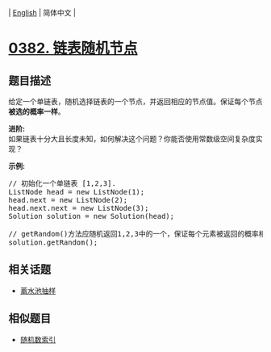 
| [English](README_EN.md) | 简体中文 |
# [0382. 链表随机节点](https://leetcode-cn.com/problems/linked-list-random-node/)
## 题目描述
<p>给定一个单链表，随机选择链表的一个节点，并返回相应的节点值。保证每个节点<strong>被选的概率一样</strong>。</p>

<p><strong>进阶:</strong><br />
如果链表十分大且长度未知，如何解决这个问题？你能否使用常数级空间复杂度实现？</p>

<p><strong>示例:</strong></p>

<pre>
// 初始化一个单链表 [1,2,3].
ListNode head = new ListNode(1);
head.next = new ListNode(2);
head.next.next = new ListNode(3);
Solution solution = new Solution(head);

// getRandom()方法应随机返回1,2,3中的一个，保证每个元素被返回的概率相等。
solution.getRandom();
</pre>

## 相关话题
- [蓄水池抽样](https://leetcode-cn.com/tag/reservoir-sampling)
## 相似题目
- [随机数索引](../random-pick-index/README.md)
